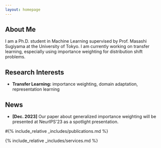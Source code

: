 ```yaml
---
layout: homepage
---
```


## About Me

I am a Ph.D. student in Machine Learning supervised by Prof. Masashi Sugiyama at the University of Tokyo. 
I am currently working on transfer learning, especially using importance weighting for distribution shift problems. 


## Research Interests

- **Transfer Learning:** importance weighting, domain adaptation, representation learning

## News

- **[Dec. 2023]** Our paper about generalized importance weighting will be presented at NeurIPS'23 as a spotlight presentation.

#{% include_relative _includes/publications.md %}

{% include_relative _includes/services.md %}

